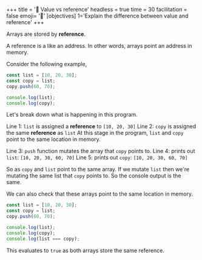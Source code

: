 +++
title = '🏤  Value vs reference'
headless = true
time = 30
facilitation = false
emoji= '🧩'
[objectives]
    1='Explain the difference between value and reference'
+++

Arrays are stored by **reference**.

A reference is a like an address. In other words, arrays point an address in memory.

Consider the following example,

```js
const list = [10, 20, 30];
const copy = list;
copy.push(60, 70);

console.log(list);
console.log(copy);
```

Let's break down what is happening in this program.

Line 1: `list` is assigned a **reference** to `[10, 20, 30]`
Line 2: `copy` is assigned the same **reference** as `list`
At this stage in the program, `list` and `copy` point to the same location in memory.

Line 3: `push` function mutates the array that `copy` points to.
Line 4: prints out `list`: `[10, 20, 30, 60, 70]`
Line 5: prints out `copy`: `[10, 20, 30, 60, 70]`

So as `copy` and `list` point to the same array. If we mutate `list` then we're mutating the same list that `copy` points to.
So the console output is the same.

We can also check that these arrays point to the same location in memory.

```js
const list = [10, 20, 30];
const copy = list;
copy.push(60, 70);

console.log(list);
console.log(copy);
console.log(list === copy);
```

This evaluates to `true` as both arrays store the same reference.
